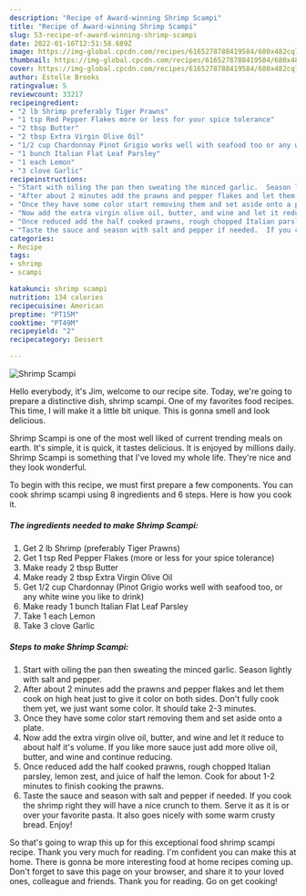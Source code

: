 ```yaml
---
description: "Recipe of Award-winning Shrimp Scampi"
title: "Recipe of Award-winning Shrimp Scampi"
slug: 53-recipe-of-award-winning-shrimp-scampi
date: 2022-01-16T12:51:58.689Z
image: https://img-global.cpcdn.com/recipes/6165278788419584/680x482cq70/shrimp-scampi-recipe-main-photo.jpg
thumbnail: https://img-global.cpcdn.com/recipes/6165278788419584/680x482cq70/shrimp-scampi-recipe-main-photo.jpg
cover: https://img-global.cpcdn.com/recipes/6165278788419584/680x482cq70/shrimp-scampi-recipe-main-photo.jpg
author: Estelle Brooks
ratingvalue: 5
reviewcount: 33217
recipeingredient:
- "2 lb Shrimp preferably Tiger Prawns"
- "1 tsp Red Pepper Flakes more or less for your spice tolerance"
- "2 tbsp Butter"
- "2 tbsp Extra Virgin Olive Oil"
- "1/2 cup Chardonnay Pinot Grigio works well with seafood too or any white wine you like to drink"
- "1 bunch Italian Flat Leaf Parsley"
- "1 each Lemon"
- "3 clove Garlic"
recipeinstructions:
- "Start with oiling the pan then sweating the minced garlic.  Season lightly with salt and pepper."
- "After about 2 minutes add the prawns and pepper flakes and let them cook on high heat just to give it color on both sides. Don&#39;t fully cook them yet, we just want some color. It should take 2-3 minutes."
- "Once they have some color start removing them and set aside onto a plate."
- "Now add the extra virgin olive oil, butter, and wine and let it reduce to about half it&#39;s volume.  If you like more sauce just add more olive oil, butter, and wine and continue reducing."
- "Once reduced add the half cooked prawns, rough chopped Italian parsley, lemon zest, and juice of half the lemon.  Cook for about 1-2 minutes to finish cooking the prawns."
- "Taste the sauce and season with salt and pepper if needed.  If you cook the shrimp right they will have a nice crunch to them.  Serve it as it is or over your favorite pasta.  It also goes nicely with some warm crusty bread. Enjoy!"
categories:
- Recipe
tags:
- shrimp
- scampi

katakunci: shrimp scampi 
nutrition: 134 calories
recipecuisine: American
preptime: "PT15M"
cooktime: "PT49M"
recipeyield: "2"
recipecategory: Dessert

---
```



![Shrimp Scampi](https://img-global.cpcdn.com/recipes/6165278788419584/680x482cq70/shrimp-scampi-recipe-main-photo.jpg)

Hello everybody, it's Jim, welcome to our recipe site. Today, we're going to prepare a distinctive dish, shrimp scampi. One of my favorites food recipes. This time, I will make it a little bit unique. This is gonna smell and look delicious.

Shrimp Scampi is one of the most well liked of current trending meals on earth. It's simple, it is quick, it tastes delicious. It is enjoyed by millions daily. Shrimp Scampi is something that I've loved my whole life. They're nice and they look wonderful.




To begin with this recipe, we must first prepare a few components. You can cook shrimp scampi using 8 ingredients and 6 steps. Here is how you cook it.

<!--inarticleads1-->

##### The ingredients needed to make Shrimp Scampi:

1. Get 2 lb Shrimp (preferably Tiger Prawns)
1. Get 1 tsp Red Pepper Flakes (more or less for your spice tolerance)
1. Make ready 2 tbsp Butter
1. Make ready 2 tbsp Extra Virgin Olive Oil
1. Get 1/2 cup Chardonnay (Pinot Grigio works well with seafood too, or any white wine you like to drink)
1. Make ready 1 bunch Italian Flat Leaf Parsley
1. Take 1 each Lemon
1. Take 3 clove Garlic




<!--inarticleads2-->

##### Steps to make Shrimp Scampi:

1. Start with oiling the pan then sweating the minced garlic.  Season lightly with salt and pepper.
1. After about 2 minutes add the prawns and pepper flakes and let them cook on high heat just to give it color on both sides. Don&#39;t fully cook them yet, we just want some color. It should take 2-3 minutes.
1. Once they have some color start removing them and set aside onto a plate.
1. Now add the extra virgin olive oil, butter, and wine and let it reduce to about half it&#39;s volume.  If you like more sauce just add more olive oil, butter, and wine and continue reducing.
1. Once reduced add the half cooked prawns, rough chopped Italian parsley, lemon zest, and juice of half the lemon.  Cook for about 1-2 minutes to finish cooking the prawns.
1. Taste the sauce and season with salt and pepper if needed.  If you cook the shrimp right they will have a nice crunch to them.  Serve it as it is or over your favorite pasta.  It also goes nicely with some warm crusty bread. Enjoy!




So that's going to wrap this up for this exceptional food shrimp scampi recipe. Thank you very much for reading. I'm confident you can make this at home. There is gonna be more interesting food at home recipes coming up. Don't forget to save this page on your browser, and share it to your loved ones, colleague and friends. Thank you for reading. Go on get cooking!
